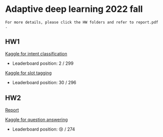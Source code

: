 # Adaptive deep learning 2022 fall
`For more details, please click the HW folders and refer to report.pdf .`

## HW1
[Kaggle for intent classification](https://www.kaggle.com/competitions/intent-classification-ntu-adl-hw1-fall-2022/)
- Leaderboard position: 2 / 299

[Kaggle for slot tagging](https://www.kaggle.com/competitions/slot-tagging-ntu-adl-hw1-fall-2022)
- Leaderboard position: 30 / 296

## HW2
[Report](https://hackmd.io/XFez8tuvStmb4UA0KjkIaA)

[Kaggle for question answering](https://www.kaggle.com/competitions/ntu-adl-hw2-fall-2022/)
- Leaderboard position: :cry: / 274
